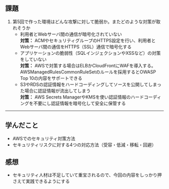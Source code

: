 ## 課題
1. 第5回で作った環境はどんな攻撃に対して脆弱か。またどのような対策が取れそうか<br>
    - 利用者とWebサーバ間の通信が暗号化されていない<br>
      **対策：** ACMやセキュリティグループのHTTPS設定を行い、利用者とWebサーバ間の通信をHTTPS（SSL）通信で暗号化する
    - アプリケーションの脆弱性（SQLインジェクションやXSSなど）の対策をしていない<br>
      **対策：** AWSで対策する場合はELBかCloudFrontにWAFを導入する。AWSManagedRulesCommonRuleSetのルールを採用するとOWASP Top 10の内容をサポートできる
    - S3やRDSの認証情報をハードコーディングしてソースを公開してしまった場合に認証情報が流出してしまう<br>
      **対策：** AWS Secrets ManagerやKMSを使い認証情報のハードコーディングを不要にし認証情報を暗号化して安全に保管する

---


## 学んだこと
- AWSでのセキュリティ対策方法
- セキュリティリスクに対する4つの対応方法（受容・低減・移転・回避）

## 感想
- セキュリティ人材は不足していて重宝されるので、今回の内容をしっかり押さえて実践できるようにする



